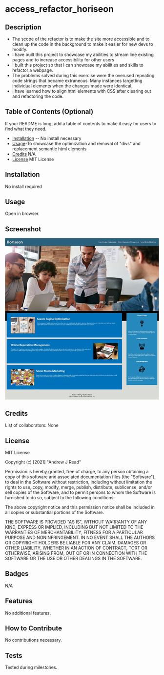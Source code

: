 # access_refactor_horiseon
## Description
- The scope of the refactor is to make the site more accessible and to clean up the code in the background to make it easier for new devs to modify.
- I have built this project to showcase my abilities to stream line existing pages and to increase accessibility for other users
- I built this project so that I can showcase my abilities and skills to refactor a webpage.
- The problems solved during this exercise were the overused repeating code strings that became extraneous.  Many instances targetting individual elements when the changes made were identical.  
- I have learned how to align html elements with CSS after clearing out and refactoring the code.
## Table of Contents (Optional)
If your README is long, add a table of contents to make it easy for users to find what they need.
- [Installation](#installation) -- No install necessary
- [Usage](#usage)-To showcase the optimization and removal of "divs" and replacement semantic html elements
- [Credits](#credits) N/A
- [License](#license) MIT License
## Installation
No install required
## Usage
Open in browser.
## Screenshot
![screenshot](assets/images/screenshotpreview.jpeg)
## Credits
List of collaborators: None
## License
MIT License

Copyright (c) [2021] "Andrew J Read"

Permission is hereby granted, free of charge, to any person obtaining a copy
of this software and associated documentation files (the "Software"), to deal
in the Software without restriction, including without limitation the rights
to use, copy, modify, merge, publish, distribute, sublicense, and/or sell
copies of the Software, and to permit persons to whom the Software is
furnished to do so, subject to the following conditions:

The above copyright notice and this permission notice shall be included in all
copies or substantial portions of the Software.

THE SOFTWARE IS PROVIDED "AS IS", WITHOUT WARRANTY OF ANY KIND, EXPRESS OR
IMPLIED, INCLUDING BUT NOT LIMITED TO THE WARRANTIES OF MERCHANTABILITY,
FITNESS FOR A PARTICULAR PURPOSE AND NONINFRINGEMENT. IN NO EVENT SHALL THE
AUTHORS OR COPYRIGHT HOLDERS BE LIABLE FOR ANY CLAIM, DAMAGES OR OTHER
LIABILITY, WHETHER IN AN ACTION OF CONTRACT, TORT OR OTHERWISE, ARISING FROM,
OUT OF OR IN CONNECTION WITH THE SOFTWARE OR THE USE OR OTHER DEALINGS IN THE
SOFTWARE.
## Badges
N/A
## Features
No additional features.
## How to Contribute
No contributions necessary.
## Tests
Tested during milestones.